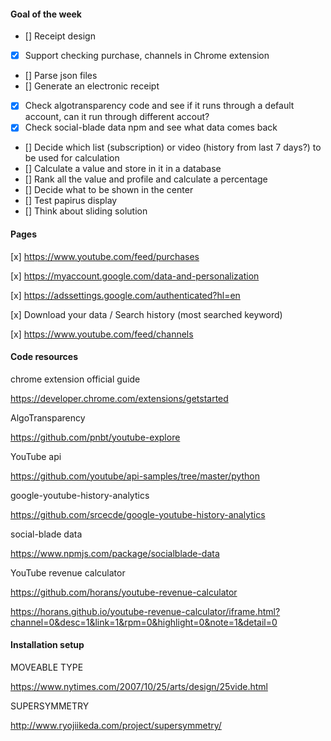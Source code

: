 #### Goal of the week
- [] Receipt design
- [x] Support checking purchase, channels in Chrome extension
- [] Parse json files
- [] Generate an electronic receipt
- [x] Check algotransparency code and see if it runs through a default account, can it run through different accout?
- [x] Check social-blade data npm and see what data comes back
- [] Decide which list (subscription) or video (history from last 7 days?) to be used for calculation
- [] Calculate a value and store in it in a database
- [] Rank all the value and profile and calculate a percentage
- [] Decide what to be shown in the center 
- [] Test papirus display
- [] Think about sliding solution

#### Pages 
[x] https://www.youtube.com/feed/purchases

[x] https://myaccount.google.com/data-and-personalization

[x] https://adssettings.google.com/authenticated?hl=en 

[x] Download your data / Search history (most searched keyword)

[x] https://www.youtube.com/feed/channels 

#### Code resources
chrome extension official guide

https://developer.chrome.com/extensions/getstarted

AlgoTransparency

https://github.com/pnbt/youtube-explore

YouTube api

https://github.com/youtube/api-samples/tree/master/python

google-youtube-history-analytics

https://github.com/srcecde/google-youtube-history-analytics

social-blade data

https://www.npmjs.com/package/socialblade-data

YouTube revenue calculator

https://github.com/horans/youtube-revenue-calculator

https://horans.github.io/youtube-revenue-calculator/iframe.html?channel=0&desc=1&link=1&rpm=0&highlight=0&note=1&detail=0

#### Installation setup
MOVEABLE TYPE 

https://www.nytimes.com/2007/10/25/arts/design/25vide.html

SUPERSYMMETRY

http://www.ryojiikeda.com/project/supersymmetry/
